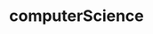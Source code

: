 ---
title: "computerScience"
description: "computer science"
tags: ["code", "computer science"]  # 标签字段
---